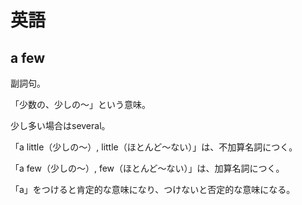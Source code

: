 # 英語

## a few

副詞句。

「少数の、少しの～」という意味。

少し多い場合はseveral。

「a little（少しの～）, little（ほとんど～ない）」は、不加算名詞につく。

「a few（少しの～）, few（ほとんど～ない）」は、加算名詞につく。

「a」をつけると肯定的な意味になり、つけないと否定的な意味になる。
